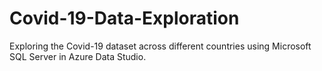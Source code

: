 # Covid-19-Data-Exploration
Exploring the Covid-19 dataset across different countries using Microsoft SQL Server in Azure Data Studio.
